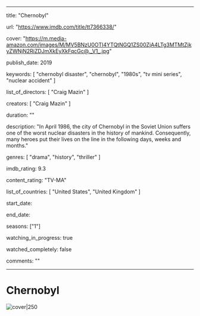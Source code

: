 
---

title: "Chernobyl"

url: "https://www.imdb.com/title/tt7366338/"

cover: "https://m.media-amazon.com/images/M/MV5BNzU0OTI4YTQtNGQ1ZS00ZjA4LTg3MTMtZjkyZWNjN2RiZDJmXkEyXkFqcGc@._V1_.jpg"

publish_date: 2019

keywords: [ "chernobyl disaster", "chernobyl", "1980s", "tv mini series", "nuclear accident" ]

list_of_directors: [ "Craig Mazin" ]

creators: [ "Craig Mazin" ]

duration: ""

description: "In April 1986, the city of Chernobyl in the Soviet Union suffers one of the worst nuclear disasters in the history of mankind. Consequently, many heroes put their lives on the line in the following days, weeks and months."

genres: [ "drama", "history", "thriller" ]

imdb_rating: 9.3

content_rating: "TV-MA"

list_of_countries: [ "United States", "United Kingdom" ]

start_date: 

end_date: 

seasons: ["1"]

watching_in_progress: true

watched_completely: false

comments: ""

---

  

# Chernobyl

  

![cover|250](https://m.media-amazon.com/images/M/MV5BNzU0OTI4YTQtNGQ1ZS00ZjA4LTg3MTMtZjkyZWNjN2RiZDJmXkEyXkFqcGc@._V1_.jpg)